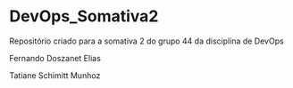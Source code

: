 # DevOps_Somativa2

Repositório criado para a somativa 2 do grupo 44 da disciplina de DevOps

  Fernando Doszanet Elias
  
  Tatiane Schimitt Munhoz
